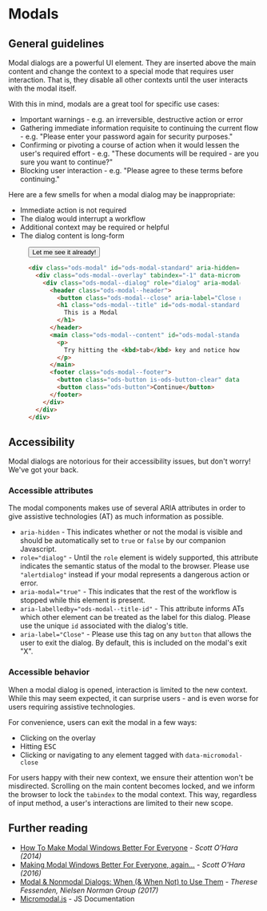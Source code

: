 # Modals

## General guidelines

Modal dialogs are a powerful UI element. They are inserted above the main content and change the context to a special mode that requires user interaction. That is, they disable all other contexts until the user interacts with the modal itself.

With this in mind, modals are a great tool for specific use cases:

<ul>
  <li>
    Important warnings - e.g. an irreversible, destructive action or error
  </li>
  <li>
    Gathering immediate information requisite to continuing the current flow - e.g. "Please enter your password again for security purposes."
  </li>
  <li>
    Confirming or pivoting a course of action when it would lessen the user's required effort - e.g. "These documents will be required - are you sure you want to continue?"
  </li>
  <li>
    Blocking user interaction - e.g. "Please agree to these terms before continuing."
  </li>
</ul>

Here are a few smells for when a modal dialog may be inappropriate:

<ul>
  <li>
    Immediate action is not required
  </li>
  <li>
    The dialog would interrupt a workflow
  </li>
  <li>
    Additional context may be required or helpful
  </li>
  <li>
    The dialog content is long-form
  </li>
</ul>

<figure class="nimatron--example">
  <div class="nimatron--rendered">
    <button class="ods-button" data-micromodal-trigger="ods-modal-standard">Let me see it already!</button>
  </div>

  ```html
  <div class="ods-modal" id="ods-modal-standard" aria-hidden="true">
    <div class="ods-modal--overlay" tabindex="-1" data-micromodal-close>
      <div class="ods-modal--dialog" role="dialog" aria-modal="true" aria-labelledby="ods-modal-standard-title">
        <header class="ods-modal--header">
          <button class="ods-modal--close" aria-label="Close modal" data-micromodal-close></button>
          <h1 class="ods-modal--title" id="ods-modal-standard-title">
            This is a Modal
          </h1>
        </header>
        <main class="ods-modal--content" id="ods-modal-standard-content">
          <p>
            Try hitting the <kbd>tab</kbd> key and notice how the focus stays within the modal itself. Also, <kbd>esc</kbd> to close modal.
          </p>
        </main>
        <footer class="ods-modal--footer">
          <button class="ods-button is-ods-button-clear" data-micromodal-close aria-label="Close this dialog window">Cancel</button>
          <button class="ods-button">Continue</button>
        </footer>
      </div>
    </div>
  </div>
  ```
</figure>

## Accessibility

Modal dialogs are notorious for their accessibility issues, but don't worry! We've got your back.

### Accessible attributes

The modal components makes use of several ARIA attributes in order to give assistive technologies (AT) as much information as possible.

<ul>
  <li>
    <code>aria-hidden</code> - This indicates whether or not the modal is visible and should be automatically set to <code>true</code> or <code>false</code> by our companion Javascript.
  </li>
  <li>
    <code>role="dialog"</code> - Until the <code>role</code> element is widely supported, this attribute indicates the semantic status of the modal to the browser. Please use <code>"alertdialog"</code> instead if your modal represents a dangerous action or error.
  </li>
  <li>
    <code>aria-modal="true"</code> - This indicates that the rest of the workflow is stopped while this element is present.
  </li>
  <li>
    <code>aria-labelledby="ods-modal--title-id"</code> - This attribute informs ATs which other element can be treated as the label for this dialog. Please use the unique <code>id</code> associated with the dialog's title.
  </li>
  <li>
    <code>aria-label="Close"</code> - Please use this tag on any <code>button</code> that allows the user to exit the dialog. By default, this is included on the modal's exit "X".
  </li>
</ul>

### Accessible behavior

When a modal dialog is opened, interaction is limited to the new context. While this may seem expected, it can surprise users - and is even worse for users requiring assistive technologies.

For convenience, users can exit the modal in a few ways:

<ul>
  <li>
    Clicking on the overlay
  </li>
  <li>
    Hitting <kbd>ESC</kbd>
  </li>
  <li>
    Clicking or navigating to any element tagged with <code>data-micromodal-close</code>
  </li>
</ul>

For users happy with their new context, we ensure their attention won't be misdirected. Scrolling on the main content becomes locked, and we inform the browser to lock the `tabindex` to the modal context. This way, regardless of input method, a user's interactions are limited to their new scope.

## Further reading

<ul>
  <li>
    <a href="https://www.smashingmagazine.com/2014/09/making-modal-windows-better-for-everyone/">How To Make Modal Windows Better For Everyone</a> - <cite>Scott O’Hara (2014)</cite>
  </li>
  <li>
    <a href="https://www.scottohara.me/blog/2016/09/07/revised-modal-window.html">Making Modal Windows Better For Everyone, again...</a> - <cite>Scott O'Hara (2016)</cite>
  </li>
  <li>
    <a href="https://www.nngroup.com/articles/modal-nonmodal-dialog/">Modal & Nonmodal Dialogs: When (& When Not) to Use Them</a> - <cite>Therese Fessenden, Nielsen Norman Group (2017)</cite>
  </li>
  <li>
    <a href="https://micromodal.now.sh/">Micromodal.js</a> - JS Documentation
  </li>
</ul>
